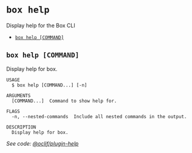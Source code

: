 `box help`
==========

Display help for the Box CLI

* [`box help [COMMAND]`](#box-help-command)

## `box help [COMMAND]`

Display help for box.

```
USAGE
  $ box help [COMMAND...] [-n]

ARGUMENTS
  [COMMAND...]  Command to show help for.

FLAGS
  -n, --nested-commands  Include all nested commands in the output.

DESCRIPTION
  Display help for box.
```

_See code: [@oclif/plugin-help](https://github.com/oclif/plugin-help/blob/v6.2.34/src/commands/help.js)_
